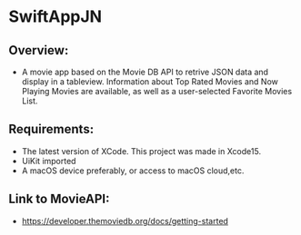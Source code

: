 # SwiftAppJN

## Overview:  
- A movie app based on the Movie DB API to retrive JSON data and display in a tableview. Information about Top Rated Movies and Now Playing Movies are available, as well as a user-selected Favorite Movies List.

## Requirements:
- The latest version of XCode. This project was made in Xcode15.
- UiKit imported
- A macOS device preferably, or access to macOS cloud,etc.

## Link to MovieAPI:
- https://developer.themoviedb.org/docs/getting-started
